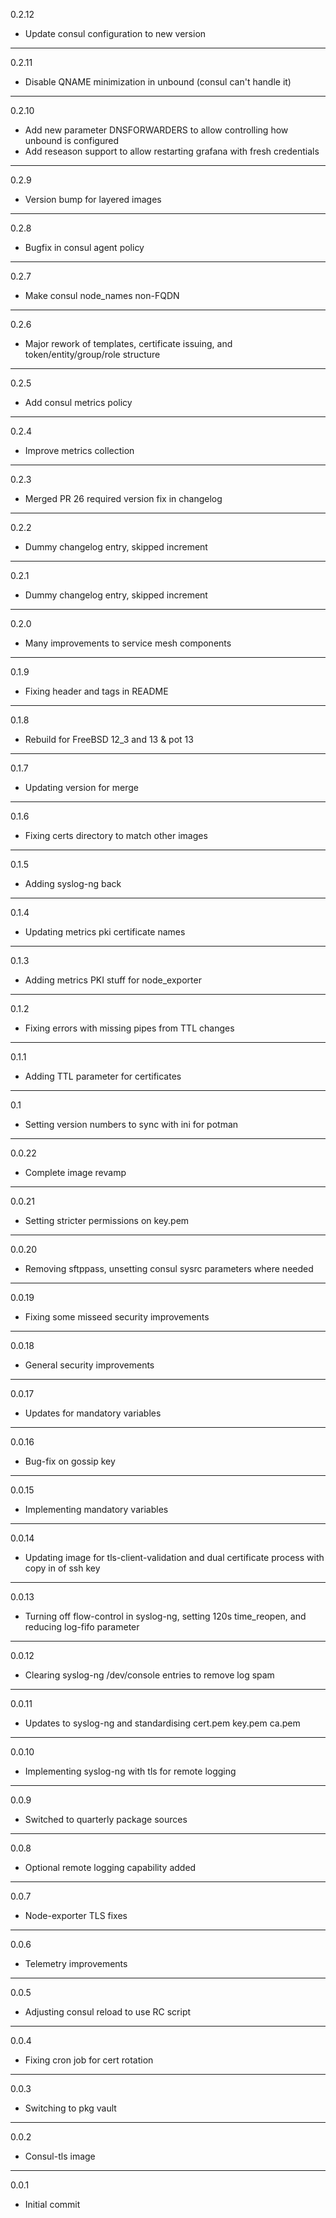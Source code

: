 0.2.12

* Update consul configuration to new version

---

0.2.11

* Disable QNAME minimization in unbound (consul can't handle it)

---

0.2.10

* Add new parameter DNSFORWARDERS to allow controlling how unbound is configured
* Add reseason support to allow restarting grafana with fresh credentials

---

0.2.9

* Version bump for layered images

---

0.2.8

* Bugfix in consul agent policy

---

0.2.7

* Make consul node_names non-FQDN

---

0.2.6

* Major rework of templates, certificate issuing, and token/entity/group/role structure

---

0.2.5

* Add consul metrics policy

---

0.2.4

* Improve metrics collection

---

0.2.3

* Merged PR 26 required version fix in changelog

---

0.2.2

* Dummy changelog entry, skipped increment

---

0.2.1

* Dummy changelog entry, skipped increment

---

0.2.0

* Many improvements to service mesh components

---

0.1.9

* Fixing header and tags in README

---

0.1.8

* Rebuild for FreeBSD 12_3 and 13 & pot 13

---

0.1.7

* Updating version for merge

---

0.1.6

* Fixing certs directory to match other images

---

0.1.5

* Adding syslog-ng back

---

0.1.4

* Updating metrics pki certificate names

---

0.1.3

* Adding metrics PKI stuff for node_exporter

---

0.1.2

* Fixing errors with missing pipes from TTL changes

---

0.1.1

* Adding TTL parameter for certificates

---

0.1

* Setting version numbers to sync with ini for potman

---

0.0.22

* Complete image revamp

---

0.0.21

* Setting stricter permissions on key.pem

---

0.0.20

* Removing sftppass, unsetting consul sysrc parameters where needed

---

0.0.19

* Fixing some misseed security improvements

---

0.0.18

* General security improvements

---

0.0.17

* Updates for mandatory variables

---

0.0.16

* Bug-fix on gossip key

---

0.0.15

* Implementing mandatory variables

---

0.0.14

* Updating image for tls-client-validation and dual certificate process with copy in of ssh key

---

0.0.13

* Turning off flow-control in syslog-ng, setting 120s time_reopen, and reducing log-fifo parameter

---

0.0.12

* Clearing syslog-ng /dev/console entries to remove log spam

---

0.0.11

* Updates to syslog-ng and standardising cert.pem key.pem ca.pem

---

0.0.10

* Implementing syslog-ng with tls for remote logging

---

0.0.9

* Switched to quarterly package sources

---

0.0.8

* Optional remote logging capability added

---

0.0.7

* Node-exporter TLS fixes

---

0.0.6

* Telemetry improvements

---

0.0.5

* Adjusting consul reload to use RC script

---

0.0.4

* Fixing cron job for cert rotation

---

0.0.3

* Switching to pkg vault

---

0.0.2

* Consul-tls image

---

0.0.1

* Initial commit
